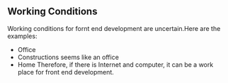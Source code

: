 ## Working Conditions
Working conditions for fornt end development are uncertain.Here are the examples:
* Office
* Constructions seems like an office
* Home
Therefore, if there is Internet and computer, it can be a work place for front end development. 

